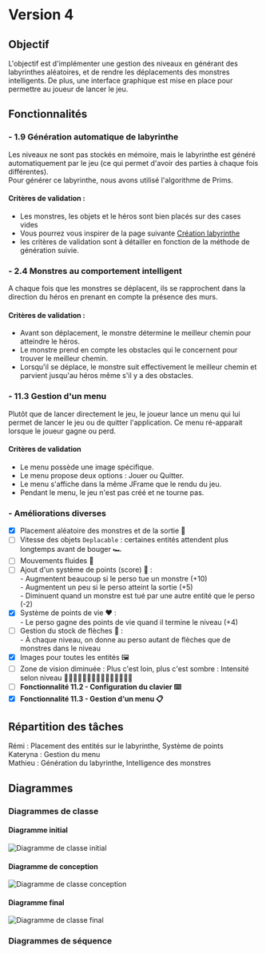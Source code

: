 # Version 4

## Objectif

L'objectif est d'implémenter une gestion des niveaux en générant des labyrinthes aléatoires, et de rendre les déplacements des monstres intelligents.
De plus, une interface graphique est mise en place pour permettre au joueur de lancer le jeu.

## Fonctionnalités

### - 1.9 Génération automatique de labyrinthe

Les niveaux ne sont pas stockés en mémoire, mais le labyrinthe est généré automatiquement par le jeu (ce qui permet
d'avoir des parties à chaque fois différentes).   
Pour générer ce labyrinthe, nous avons utilisé l'algorithme de Prims.

#### Critères de validation :

* Les monstres, les objets et le héros sont bien placés sur des cases vides
* Vous pourrez vous inspirer de la page
  suivante [Création labyrinthe](http://www.encyclopedie-incomplete.com/?Modelisation-et-Creation-d-un)
* les critères de validation sont à détailler en fonction de la méthode de génération suivie.

### - 2.4 Monstres au comportement intelligent

A chaque fois que les monstres se déplacent, ils se rapprochent dans la direction du
héros en prenant en compte la présence des murs.

#### Critères de validation :

* Avant son déplacement, le monstre détermine le meilleur chemin pour atteindre
le héros.
* Le monstre prend en compte les obstacles qui le concernent pour trouver le meilleur
chemin.
* Lorsqu'il se déplace, le monstre suit effectivement le meilleur chemin et parvient
jusqu'au héros même s'il y a des obstacles.

### - 11.3 Gestion d'un menu
Plutôt que de lancer directement le jeu, le joueur lance un menu qui lui permet de
lancer le jeu ou de quitter l'application. Ce menu ré-apparait lorsque le joueur gagne
ou perd.

#### Critères de validation
* Le menu possède une image spécifique.
* Le menu propose deux options : Jouer ou Quitter.
* Le menu s'affiche dans la même JFrame que le rendu du jeu.
* Pendant le menu, le jeu n'est pas créé et ne tourne pas.

### - Améliorations diverses

- [X] Placement aléatoire des monstres et de la sortie 🤪
- [ ] Vitesse des objets `Deplacable` : certaines entités attendent plus longtemps avant de bouger 🏎️
- [ ] Mouvements fluides 🐇
- [ ] Ajout d'un système de points (score) 💯 :  
      - Augmentent beaucoup si le perso tue un monstre (+10)  
      - Augmentent un peu si le perso atteint la sortie (+5)  
      - Diminuent quand un monstre est tué par une autre entité que le perso (-2)  
- [X] Système de points de vie ❤️ :  
      - Le perso gagne des points de vie quand il termine le niveau (+4)  
- [ ] Gestion du stock de flèches 🏹 :   
      - À chaque niveau, on donne au perso autant de flèches que de monstres dans le niveau
- [X] Images pour toutes les entités 🖼️
- [ ] Zone de vision diminuée : Plus c'est loin, plus c'est sombre : Intensité selon niveau 🙋🏻‍♂️🙋🏼‍♂️🙋🏽‍♂️🙋🏾‍♂️🙋🏿‍♂️
- [ ] **Fonctionnalité 11.2 - Configuration du clavier ⌨️️**
- [X] **Fonctionnalité 11.3 - Gestion d'un menu 📋**

## Répartition des tâches

Rémi :  Placement des entités sur le labyrinthe, Système de points  
Kateryna :  Gestion du menu  
Mathieu :  Génération du labyrinthe, Intelligence des monstres  

## Diagrammes

### Diagrammes de classe

#### Diagramme initial

<img src="https://github.com/remi-choffat/2024_Zeldiablo_remi-choffat_Cesareuh_katrinltvnv/blob/main/documents/version_4/diag_classe_v4_initial.png" alt="Diagramme de classe initial"></img>

#### Diagramme de conception

<img src="https://github.com/remi-choffat/2024_Zeldiablo_remi-choffat_Cesareuh_katrinltvnv/blob/main/documents/version_4/diag_classe_v4.png" alt="Diagramme de classe conception"></img>

#### Diagramme final

<img src="https://github.com/remi-choffat/2024_Zeldiablo_remi-choffat_Cesareuh_katrinltvnv/blob/main/documents/version_4/diag_classe_v4_final.png" alt="Diagramme de classe final"></img>

### Diagrammes de séquence
